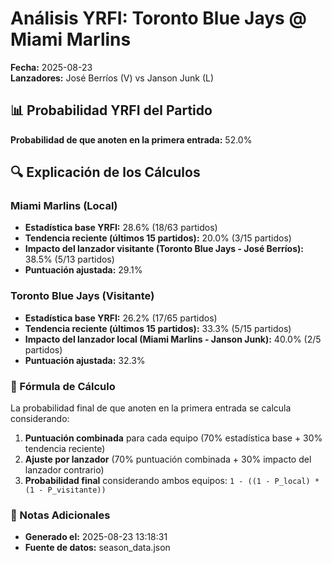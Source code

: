 # Análisis YRFI: Toronto Blue Jays @ Miami Marlins

**Fecha:** 2025-08-23  
**Lanzadores:** José Berríos (V) vs Janson Junk (L)

## 📊 Probabilidad YRFI del Partido

**Probabilidad de que anoten en la primera entrada:** 52.0%

## 🔍 Explicación de los Cálculos

### Miami Marlins (Local)
- **Estadística base YRFI:** 28.6% (18/63 partidos)
- **Tendencia reciente (últimos 15 partidos):** 20.0% (3/15 partidos)
- **Impacto del lanzador visitante (Toronto Blue Jays - José Berríos):** 38.5% (5/13 partidos)
- **Puntuación ajustada:** 29.1%

### Toronto Blue Jays (Visitante)
- **Estadística base YRFI:** 26.2% (17/65 partidos)
- **Tendencia reciente (últimos 15 partidos):** 33.3% (5/15 partidos)
- **Impacto del lanzador local (Miami Marlins - Janson Junk):** 40.0% (2/5 partidos)
- **Puntuación ajustada:** 32.3%

### 📝 Fórmula de Cálculo

La probabilidad final de que anoten en la primera entrada se calcula considerando:
1. **Puntuación combinada** para cada equipo (70% estadística base + 30% tendencia reciente)
2. **Ajuste por lanzador** (70% puntuación combinada + 30% impacto del lanzador contrario)
3. **Probabilidad final** considerando ambos equipos: `1 - ((1 - P_local) * (1 - P_visitante))`

### 📌 Notas Adicionales

- **Generado el:** 2025-08-23 13:18:31
- **Fuente de datos:** season_data.json
